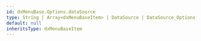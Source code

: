 ```yaml
---
id: dxMenuBase.Options.dataSource
type: String | Array<dxMenuBaseItem> | DataSource | DataSource_Options
default: null
inheritsType: dxMenuBaseItem
---
```

